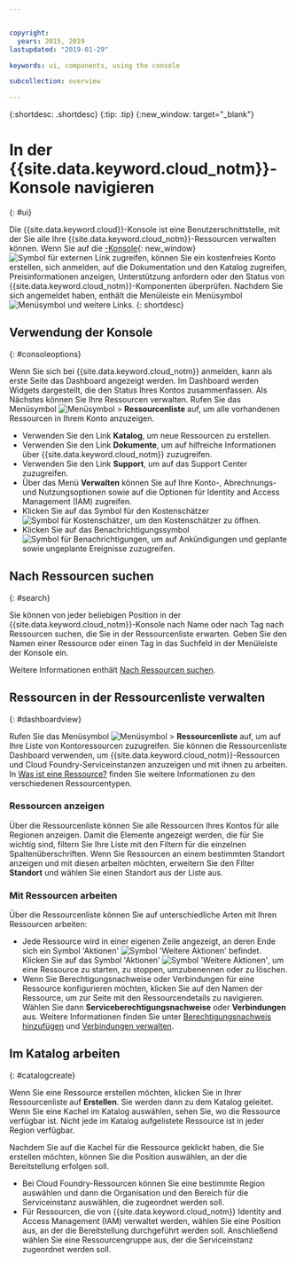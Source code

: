 ```yaml
---


copyright:
  years: 2015, 2019
lastupdated: "2019-01-29"

keywords: ui, components, using the console

subcollection: overview

---
```


{:shortdesc: .shortdesc}
{:tip: .tip}
{:new_window: target="_blank"}

# In der {{site.data.keyword.cloud_notm}}-Konsole navigieren 
{: #ui}

Die {{site.data.keyword.cloud}}-Konsole ist eine Benutzerschnittstelle, mit der Sie alle Ihre {{site.data.keyword.cloud_notm}}-Ressourcen verwalten können. Wenn Sie auf die [-Konsole](https://cloud.ibm.com){: new_window}  ![Symbol für externen Link](../icons/launch-glyph.svg "Symbol für externen Link") zugreifen, können Sie ein kostenfreies Konto erstellen, sich anmelden, auf die Dokumentation und den Katalog zugreifen, Preisinformationen anzeigen, Unterstützung anfordern oder den Status von {{site.data.keyword.cloud_notm}}-Komponenten überprüfen. Nachdem Sie sich angemeldet haben, enthält die Menüleiste ein Menüsymbol ![Menüsymbol](../icons/icon_hamburger.svg) und weitere Links.
{: shortdesc}


## Verwendung der Konsole
{: #consoleoptions}

Wenn Sie sich bei {{site.data.keyword.cloud_notm}} anmelden, kann als erste Seite das Dashboard angezeigt werden. Im Dashboard werden Widgets dargestellt, die den Status Ihres Kontos zusammenfassen. Als Nächstes können Sie Ihre Ressourcen verwalten. Rufen Sie das Menüsymbol ![Menüsymbol](../icons/icon_hamburger.svg) &gt; **Ressourcenliste** auf, um alle vorhandenen Ressourcen in Ihrem Konto anzuzeigen.

  * Verwenden Sie den Link **Katalog**, um neue Ressourcen zu erstellen.
  * Verwenden Sie den Link **Dokumente**, um auf hilfreiche Informationen über {{site.data.keyword.cloud_notm}} zuzugreifen.
  * Verwenden Sie den Link **Support**, um auf das Support Center zuzugreifen.  
  * Über das Menü **Verwalten** können Sie auf Ihre Konto-, Abrechnungs- und Nutzungsoptionen sowie auf die Optionen für Identity and Access Management (IAM) zugreifen.
  * Klicken Sie auf das Symbol für den Kostenschätzer ![Symbol für Kostenschätzer](../icons/Estimator.svg), um den Kostenschätzer zu öffnen.
  * Klicken Sie auf das Benachrichtigungssymbol ![Symbol für Benachrichtigungen](../icons/Notification.svg), um auf Ankündigungen und geplante sowie ungeplante Ereignisse zuzugreifen.

## Nach Ressourcen suchen
{: #search}

Sie können von jeder beliebigen Position in der {{site.data.keyword.cloud_notm}}-Konsole nach Name oder nach Tag nach Ressourcen suchen, die Sie in der Ressourcenliste erwarten. Geben Sie den Namen einer Ressource oder einen Tag in das Suchfeld in der Menüleiste der Konsole ein.

Weitere Informationen enthält [Nach Ressourcen suchen](/docs/resources?topic=resources-searching-for-resources). 

## Ressourcen in der Ressourcenliste verwalten
{: #dashboardview}

Rufen Sie das Menüsymbol ![Menüsymbol](../icons/icon_hamburger.svg) &gt; **Ressourcenliste** auf, um auf Ihre Liste von Kontoressourcen zuzugreifen. Sie können die Ressourcenliste Dashboard verwenden, um {{site.data.keyword.cloud_notm}}-Ressourcen und Cloud Foundry-Serviceinstanzen anzuzeigen und mit ihnen zu arbeiten. In [Was ist eine Ressource?](/docs/resources?topic=resources-resource) finden Sie weitere Informationen zu den verschiedenen Ressourcentypen.

### Ressourcen anzeigen
Über die Ressourcenliste können Sie alle Ressourcen Ihres Kontos für alle Regionen anzeigen. Damit die Elemente angezeigt werden, die für Sie wichtig sind, filtern Sie Ihre Liste mit den Filtern für die einzelnen Spaltenüberschriften. Wenn Sie Ressourcen an einem bestimmten Standort anzeigen und mit diesen arbeiten möchten, erweitern Sie den Filter **Standort** und wählen Sie einen Standort aus der Liste aus.

### Mit Ressourcen arbeiten
Über die Ressourcenliste können Sie auf unterschiedliche Arten mit Ihren Ressourcen arbeiten:

  * Jede Ressource wird in einer eigenen Zeile angezeigt, an deren Ende sich ein Symbol 'Aktionen' ![Symbol 'Weitere Aktionen'](../icons/action-menu-icon.svg) befindet. Klicken Sie auf das Symbol 'Aktionen' ![Symbol 'Weitere Aktionen'](../icons/action-menu-icon.svg), um eine Ressource zu starten, zu stoppen, umzubenennen oder zu löschen.
  * Wenn Sie Berechtigungsnachweise oder Verbindungen für eine Ressource konfigurieren möchten, klicken Sie auf den Namen der Ressource, um zur Seite mit den Ressourcendetails zu navigieren. Wählen Sie dann **Serviceberechtigungsnachweise** oder **Verbindungen** aus. Weitere Informationen finden Sie unter [Berechtigungsnachweis hinzufügen](/docs/resources?topic=resources-service_credentials) und [Verbindungen verwalten](/docs/resources?topic=resources-connect_app).


## Im Katalog arbeiten
{: #catalogcreate}

Wenn Sie eine Ressource erstellen möchten, klicken Sie in Ihrer Ressourcenliste auf **Erstellen**. Sie werden dann zu dem Katalog geleitet. Wenn Sie eine Kachel im Katalog auswählen, sehen Sie, wo die Ressource verfügbar ist. Nicht jede im Katalog aufgelistete Ressource ist in jeder Region verfügbar.

Nachdem Sie auf die Kachel für die Ressource geklickt haben, die Sie erstellen möchten, können Sie die Position auswählen, an der die Bereitstellung erfolgen soll.

  * Bei Cloud Foundry-Ressourcen können Sie eine bestimmte Region auswählen und dann die Organisation und den Bereich für die Serviceinstanz auswählen, die zugeordnet werden soll.
  * Für Ressourcen, die von {{site.data.keyword.cloud_notm}} Identity and Access Management (IAM) verwaltet werden, wählen Sie eine Position aus, an der die Bereitstellung durchgeführt werden soll. Anschließend wählen Sie eine Ressourcengruppe aus, der die Serviceinstanz zugeordnet werden soll.
